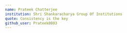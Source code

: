 ```yaml
---
name: Prateek Chatterjee
institution: Shri Shankaracharya Group Of Institutions
quote: Consistency is the key 
github_user: Prateek0803
---
```

